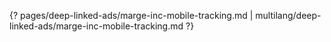 {? pages/deep-linked-ads/marge-inc-mobile-tracking.md | multilang/deep-linked-ads/marge-inc-mobile-tracking.md ?}
